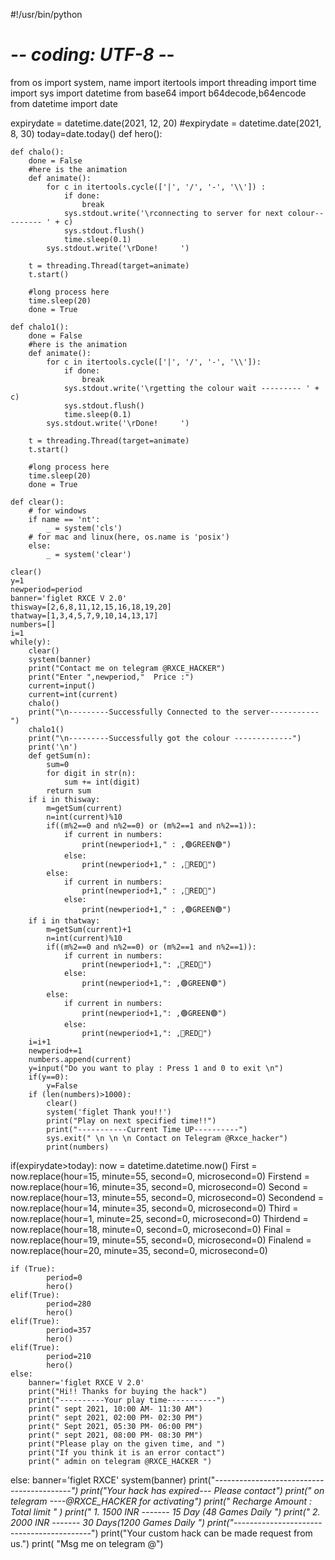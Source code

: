 #!/usr/bin/python
# -*- coding: UTF-8 -*-

from os import system, name
import itertools
import threading
import time
import sys
import datetime
from base64 import b64decode,b64encode
from datetime import date

expirydate = datetime.date(2021, 12, 20)
#expirydate = datetime.date(2021, 8, 30)
today=date.today()
def hero():

    def chalo():
        done = False
        #here is the animation
        def animate():
            for c in itertools.cycle(['|', '/', '-', '\\']) :
                if done:
                    break
                sys.stdout.write('\rconnecting to server for next colour--------- ' + c)
                sys.stdout.flush()
                time.sleep(0.1)
            sys.stdout.write('\rDone!     ')

        t = threading.Thread(target=animate)
        t.start()

        #long process here
        time.sleep(20)
        done = True

    def chalo1():
        done = False
        #here is the animation
        def animate():
            for c in itertools.cycle(['|', '/', '-', '\\']):
                if done:
                    break
                sys.stdout.write('\rgetting the colour wait --------- ' + c)
                sys.stdout.flush()
                time.sleep(0.1)
            sys.stdout.write('\rDone!     ')

        t = threading.Thread(target=animate)
        t.start()

        #long process here
        time.sleep(20)
        done = True

    def clear():
        # for windows
        if name == 'nt':
            _ = system('cls')
        # for mac and linux(here, os.name is 'posix')
        else:
            _ = system('clear')

    clear()
    y=1
    newperiod=period
    banner='figlet RXCE V 2.0'
    thisway=[2,6,8,11,12,15,16,18,19,20]
    thatway=[1,3,4,5,7,9,10,14,13,17]
    numbers=[]
    i=1
    while(y):
        clear()
        system(banner)
        print("Contact me on telegram @RXCE_HACKER")
        print("Enter ",newperiod,"  Price :")
        current=input()
        current=int(current)
        chalo()
        print("\n---------Successfully Connected to the server-----------")
        chalo1()
        print("\n---------Successfully got the colour -------------")
        print('\n')
        def getSum(n):
            sum=0
            for digit in str(n):
                sum += int(digit)
            return sum
        if i in thisway:
            m=getSum(current)
            n=int(current)%10
            if((m%2==0 and n%2==0) or (m%2==1 and n%2==1)):
                if current in numbers:
                    print(newperiod+1," : ,🟢GREEN🟢")
                else:
                    print(newperiod+1," : ,🔴RED🔴")
            else:
                if current in numbers:
                    print(newperiod+1," : ,🔴RED🔴")
                else:
                    print(newperiod+1," : ,🟢GREEN🟢")
        if i in thatway:
            m=getSum(current)+1
            n=int(current)%10
            if((m%2==0 and n%2==0) or (m%2==1 and n%2==1)):
                if current in numbers:
                    print(newperiod+1,": ,🔴RED🔴")
                else:
                    print(newperiod+1,": ,🟢GREEN🟢")
            else:
                if current in numbers:
                    print(newperiod+1,": ,🟢GREEN🟢")
                else:
                    print(newperiod+1,": ,🔴RED🔴")
        i=i+1
        newperiod+=1
        numbers.append(current)
        y=input("Do you want to play : Press 1 and 0 to exit \n")
        if(y==0):
            y=False
        if (len(numbers)>1000):
            clear()
            system('figlet Thank you!!')
            print("Play on next specified time!!")
            print("-----------Current Time UP----------")
            sys.exit(" \n \n \n Contact on Telegram @Rxce_hacker")
            print(numbers)
  



if(expirydate>today):
    now = datetime.datetime.now()
    First = now.replace(hour=15, minute=55, second=0, microsecond=0)
    Firstend = now.replace(hour=16, minute=35, second=0, microsecond=0)
    Second = now.replace(hour=13, minute=55, second=0, microsecond=0)
    Secondend = now.replace(hour=14, minute=35, second=0, microsecond=0)
    Third = now.replace(hour=1, minute=25, second=0, microsecond=0)
    Thirdend = now.replace(hour=18, minute=0, second=0, microsecond=0)
    Final = now.replace(hour=19, minute=55, second=0, microsecond=0)
    Finalend = now.replace(hour=20, minute=35, second=0, microsecond=0)

    if (True):
            period=0
            hero()
    elif(True):
            period=280
            hero()
    elif(True):
            period=357
            hero()
    elif(True):
            period=210
            hero()
    else:
        banner='figlet RXCE V 2.0'
        print("Hi!! Thanks for buying the hack")
        print("----------Your play time-----------")
        print(" sept 2021, 10:00 AM- 11:30 AM")
        print(" sept 2021, 02:00 PM- 02:30 PM")
        print(" Sept 2021, 05:30 PM- 06:00 PM")
        print(" sept 2021, 08:00 PM- 08:30 PM")
        print("Please play on the given time, and ")
        print("If you think it is an error contact")
        print(" admin on telegram @RXCE_HACKER ")
else:
    banner='figlet RXCE'
    system(banner)
    print("*---------*----------*-------------*----------*")
    print("Your hack has expired--- Please contact")
    print(" on telegram ----@RXCE_HACKER for activating")
    print(" Recharge Amount :        Total limit " )
    print(" 1.     1500 INR -------  15 Day (48 Games Daily ")
    print(" 2.     2000 INR -------  30 Days(1200 Games Daily ")
    print("*---------*----------*-------------*----------*")
    print("Your custom hack can be made request from us.")
    print( "Msg me on telegram @")
